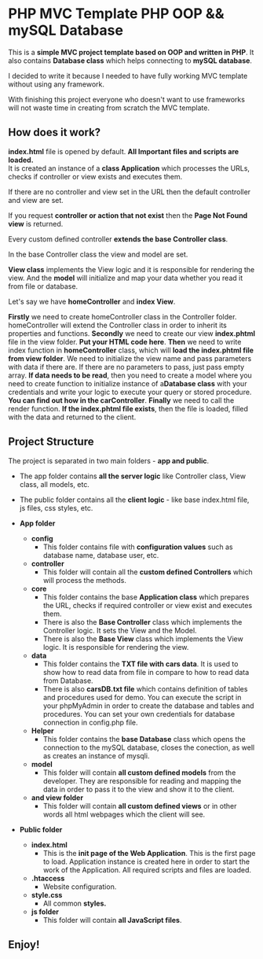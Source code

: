 # PHP MVC Template PHP OOP && mySQL Database

This is a <b>simple MVC project template based on OOP and written in PHP</b>. It also contains <b>Database class</b> which helps connecting to <b>mySQL database</b>.  

I decided to write it because I needed to have fully working MVC template without using any framework.  

With finishing this project everyone who doesn't want to use frameworks will not waste time in creating from scratch the MVC template.

## How does it work?

<b>index.html</b> file is opened by default. <b>All Important files and scripts are loaded.</b>  
It is created an instance of a <b>class Application</b> which processes the URLs, checks if controller or view exists and executes them.  

If there are no controller and view set in the URL then the default controller and view are set.  

If you request <b>controller or action that not exist</b> then the <b>Page Not Found view</b> is returned.  

Every custom defined controller <b>extends the base Controller class</b>.  

In the base Controller class the view and model are set.  

<b>View class</b> implements the View logic and it is responsible for rendering the view. And the <b>model</b> will initialize and map your data whether you read it from file or database.  

Let's say we have <b>homeController</b> and <b>index View</b>. 

<b>Firstly</b> we need to create homeController class in the Controller folder. homeController will extend the Controller class in order to inherit its properties and functions. 
<b>Secondly</b> we need to create our view <b>index.phtml</b> file in the view folder. <b>Put your HTML code here</b>. 
<b>Then</b> we need to write index function in <b>homeController</b> class, which will <b>load the index.phtml file from view folder</b>. We need to initialize the view name and pass parameters with data if there are. If there are no parameters to pass, just pass empty array. 
<b>If data needs to be read</b>, then you need to create a model where you need to create function to initialize instance of a<b>Database class</b> with your credentials and write your logic to execute your query or stored procedure. <b>You can find out how in the carController</b>.
<b>Finally</b> we need to call the render function. <b>If the index.phtml file exists</b>, then the file is loaded, filled with the data and returned to the client. 


## Project Structure

The project is separated in two main folders - <b>app and public</b>.

- The app folder contains <b>all the server logic</b> like Controller class, View class, all models, etc.  
- The public folder contains all the <b>client logic</b> - like base index.html file, js files, css styles, etc.

- <b>App folder</b>
    - <b>config</b> 
        - This folder contains file with <b>configuration values</b> such as database name, database user, etc.
    - <b>controller</b> 
        - This folder will contain all the <b>custom defined Controllers</b> which will process the methods.
    - <b>core</b> 
        - This folder contains the base <b>Application class</b> which prepares the URL, checks if required controller or view exist and executes them.
        - There is also the <b>Base Controller</b> class which implements the Controller logic. It sets the View and the Model.
        - There is also the <b>Base View</b> class which implements the View logic. It is responsible for rendering the view.
    - <b>data</b> 
        - This folder contains the <b>TXT file with cars data</b>. It is used to show how to read data from file in compare to how to read data from Database.
        - There is also <b>carsDB.txt file</b> which contains definition of tables and procedures used for demo. You can execute the script in your phpMyAdmin in order to create the database and tables and procedures. You can set your own credentials for database connection in config.php file.
    - <b>Helper</b> 
        - This folder contains the <b>base Database</b> class which opens the connection to the mySQL database, closes the conection, as well as creates an instance of mysqli.
    - <b>model</b> 
        - This folder will contain <b>all custom defined models</b> from the developer. They are responsible for reading and mapping the data in order to pass it to the view and show it to the client.
    - <b>and view folder</b> 
        - This folder will contain <b>all custom defined views</b> or in other words all html webpages which the client will see.

- <b>Public folder</b>
    - <b>index.html</b>
        - This is the <b>init page of the Web Application</b>. This is the first page to load. Application instance is created here in order to start the work of the Application. All required scripts and files are loaded.
    - <b>.htaccess</b>
        - Website configuration.
    - <b>style.css</b>
        - All common <b>styles.</b>
    - <b>js folder</b>
        - This folder will contain <b>all JavaScript files</b>.
        
## Enjoy!    